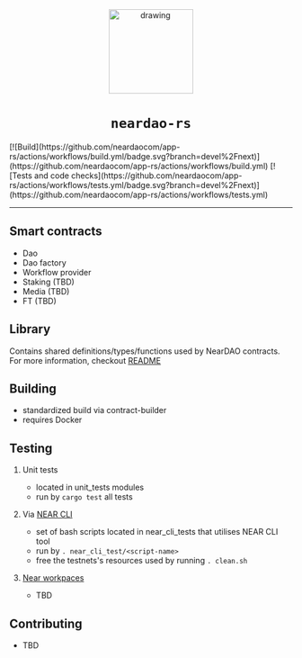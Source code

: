 <div align="center">

<img src="https://neardao.com/img/logo_neardao.png" alt="drawing" width="150"/>

<h1><code>neardao-rs</code></h1>
</div>
[![Build](https://github.com/neardaocom/app-rs/actions/workflows/build.yml/badge.svg?branch=devel%2Fnext)](https://github.com/neardaocom/app-rs/actions/workflows/build.yml)
[![Tests and code checks](https://github.com/neardaocom/app-rs/actions/workflows/tests.yml/badge.svg?branch=devel%2Fnext)](https://github.com/neardaocom/app-rs/actions/workflows/tests.yml)

---

## Smart contracts
- Dao
- Dao factory
- Workflow provider
- Staking (TBD)
- Media (TBD)
- FT (TBD)
## Library
Contains shared definitions/types/functions used by NearDAO contracts. For more information, checkout [README](library/README.md)
## Building
- standardized build via contract-builder
- requires Docker

## Testing
1. Unit tests
    - located in unit_tests modules
    - run by `cargo test` all tests

2. Via [NEAR CLI](https://docs.near.org/docs/tools/near-cli)
    - set of bash scripts located in near_cli_tests that utilises NEAR CLI tool
    - run by `. near_cli_test/<script-name>`
    - free the testnets's resources used by running `. clean.sh`

3. [Near workpaces](https://github.com/near/workspaces-rs)
    - TBD

## Contributing
- TBD